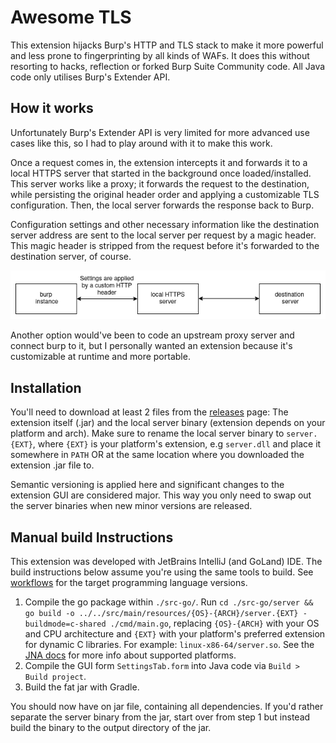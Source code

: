 # Awesome TLS
This extension hijacks Burp's HTTP and TLS stack to make it more powerful and less prone to fingerprinting by all kinds of WAFs.
It does this without resorting to hacks, reflection or forked Burp Suite Community code. All Java code only utilises Burp's Extender API.

## How it works
Unfortunately Burp's Extender API is very limited for more advanced use cases like this, so I had to play around with it to make this work. 

Once a request comes in, the extension intercepts it and forwards it to a local HTTPS server that started in the background once loaded/installed.
This server works like a proxy; it forwards the request to the destination, while persisting the original header order and applying a customizable TLS configuration.
Then, the local server forwards the response back to Burp.

Configuration settings and other necessary information like the destination server address are sent to the local server per request by a magic header.
This magic header is stripped from the request before it's forwarded to the destination server, of course.

![diagram](./docs/diagram.png)

Another option would've been to code an upstream proxy server and connect burp to it, but I personally wanted an extension because it's customizable at runtime and more portable. 

## Installation
You'll need to download at least 2 files from the [releases](https://github.com/sleeyax/burp-awesome-tls/releases) page:
The extension itself (.jar) and the local server binary (extension depends on your platform and arch).
Make sure to rename the local server binary to `server.{EXT}`, where `{EXT}` is your platform's extension, e.g `server.dll` and place it somewhere in `PATH` OR at the same location where you downloaded the extension .jar file to.

Semantic versioning is applied here and significant changes to the extension GUI are considered major. 
This way you only need to swap out the server binaries when new minor versions are released.

## Manual build Instructions
This extension was developed with JetBrains IntelliJ (and GoLand) IDE. 
The build instructions below assume you're using the same tools to build.
See [workflows](.github/workflows) for the target programming language versions.

1. Compile the go package within `./src-go/`. Run `cd ./src-go/server && go build -o ../../src/main/resources/{OS}-{ARCH}/server.{EXT} -buildmode=c-shared ./cmd/main.go`, replacing `{OS}-{ARCH}` with your OS and CPU architecture and `{EXT}` with your platform's preferred extension for dynamic C libraries. For example: `linux-x86-64/server.so`. See the [JNA docs](https://github.com/java-native-access/jna/blob/master/www/GettingStarted.md) for more info about supported platforms.
2. Compile the GUI form `SettingsTab.form` into Java code via `Build > Build project`.
3. Build the fat jar with Gradle.

You should now have on jar file, containing all dependencies. 
If you'd rather separate the server binary from the jar, start over from step 1 but instead build the binary to the output directory of the jar.
